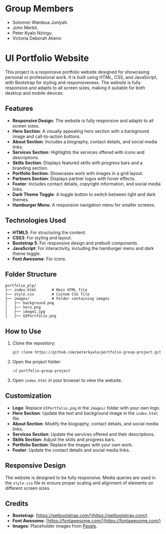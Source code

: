 # Group Members
- Solomon Wambua Juniyah.
- John Merkit.
- Peter Kyalo Nzingu.
- Victoria Deborah Atieno



# UI Portfolio Website

This project is a responsive portfolio website designed for showcasing personal or professional work. It is built using HTML, CSS, and JavaScript, with Bootstrap for styling and responsiveness. The website is fully responsive and adapts to all screen sizes, making it suitable for both desktop and mobile devices.

## Features

- **Responsive Design**: The website is fully responsive and adapts to all screen sizes.
- **Hero Section**: A visually appealing hero section with a background image and call-to-action buttons.
- **About Section**: Includes a biography, contact details, and social media links.
- **Services Section**: Highlights the services offered with icons and descriptions.
- **Skills Section**: Displays featured skills with progress bars and a branding section.
- **Portfolio Section**: Showcases work with images in a grid layout.
- **Partners Section**: Displays partner logos with hover effects.
- **Footer**: Includes contact details, copyright information, and social media links.
- **Dark Theme Toggle**: A toggle button to switch between light and dark themes.
- **Hamburger Menu**: A responsive navigation menu for smaller screens.

## Technologies Used

- **HTML5**: For structuring the content.
- **CSS3**: For styling and layout.
- **Bootstrap 5**: For responsive design and prebuilt components.
- **JavaScript**: For interactivity, including the hamburger menu and dark theme toggle.
- **Font Awesome**: For icons.

## Folder Structure

```
portfolio_plp/
├── index.html       # Main HTML file
├── style.css        # Custom CSS file
├── images/          # Folder containing images
│   ├── background.png
│   ├── hero.png
│   ├── image1.jpg
│   ├── UIPortfolio.png
```

## How to Use

1. Clone the repository:
   ```bash
   git clone https://github.com/peterkyalo/portfolio-group-project.git
   ```

2. Open the project folder:
   ```bash
   cd portfolio-group-project
   ```

3. Open `index.html` in your browser to view the website.

## Customization

- **Logo**: Replace `UIPortfolio.png` in the `images/` folder with your own logo.
- **Hero Section**: Update the text and background image in the `index.html` file.
- **About Section**: Modify the biography, contact details, and social media links.
- **Services Section**: Update the services offered and their descriptions.
- **Skills Section**: Adjust the skills and progress bars.
- **Portfolio Section**: Replace the images with your own work.
- **Footer**: Update the contact details and social media links.

## Responsive Design

The website is designed to be fully responsive. Media queries are used in the `style.css` file to ensure proper scaling and alignment of elements on different screen sizes.

## Credits

- **Bootstrap**: [https://getbootstrap.com/](https://getbootstrap.com/)
- **Font Awesome**: [https://fontawesome.com/](https://fontawesome.com/)
- **Images**: Placeholder images from [Pexels](https://www.pexels.com/).
